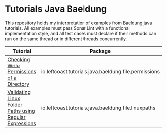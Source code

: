 # Tutorials Java Baeldung   

This repository holds my interpretation of examples from Baeldung java tutorials. All examples must pass Sonar Lint with a functional implementation style, and all test cases must declare if their methods can run on the same thread or in different threads concurrently.

| Tutorial                                                                                                              | Package                                               |
|-----------------------------------------------------------------------------------------------------------------------|-------------------------------------------------------|
| [Checking Write Permissions of a Directory](https://www.baeldung.com/java-check-directory-write-permissions)          | io.leftcoast.tutorials.java.baeldung.file.permissions |
| [Validating Linux Folder Paths using Regular Expressions](https://www.baeldung.com/java-regex-check-linux-path-valid) | io.leftcoast.tutorials.java.baeldung.file.linuxpaths  |
